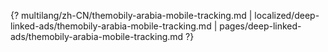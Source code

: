 {? multilang/zh-CN/themobily-arabia-mobile-tracking.md | localized/deep-linked-ads/themobily-arabia-mobile-tracking.md | pages/deep-linked-ads/themobily-arabia-mobile-tracking.md ?}
